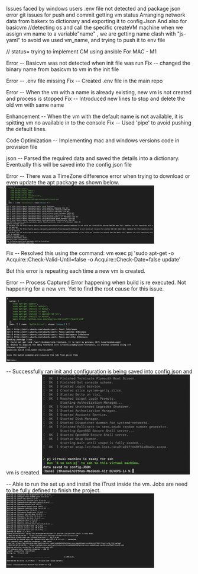 Issues faced by windows users
.env file not detected and package json error
git issues for push and commit 
getting vm status
Arranging network data from bakerx to dictionary and exporting it to config.Json
And also for basicvm
//detecting os and call the specific createVM machine
when we assign vm name to a variable"name" , we are getting name clash with "js-yaml" to avoid we used vm_name, and trying to push it to env file


// status= trying to implement CM using ansible
For MAC - M1

Error -- Basicvm was not detected when init file was run
Fix -- changed the binary name from basicvm to vm in the init file

Error -- .env file missing
Fix -- Created .env file in the main repo

Error -- When the vm with a name is already existing, new vm is not created and process is stopped
Fix -- Introduced new lines to stop and delete the old vm with same name

Enhancement -- When the vm with the default name is not available, it is spitting vm no available in to the console
Fix -- Used 'pipe' to avoid pushing the default lines.

Code Optimization -- Implementing mac and windows versions code in provision file

json -- Parsed the required data and saved the details into a dictionary. Eventually this will be saved into the config.json file

Error -- There was a TimeZone difference error when trying to download or even update the apt package as shown below.
<img src="/Pictures/Errors/TimeZone.png" width="400" >

Fix -- Resolved this using the command:
vm exec pj 'sudo apt-get -o Acquire::Check-Valid-Until=false -o Acquire::Check-Date=false update'

But this error is repeating each time a new vm is created.

Error -- Process Captured Error happening when build is re executed. Not happening for a new vm. Yet to find the root cause for this issue.

<img src="/Pictures/Errors/Process%20Captured%20Error.png" width="400">

-- Successfully ran init and configuration is being saved into config.json and vm is created.
<img src="/Pictures/Success/init.png" width="400">

-- Able to run the set up and install the iTrust inside the vm. Jobs are need to be fully defined to finish the project.
<img src="/Pictures/Success/iTrustInstalled.png" width="400">
